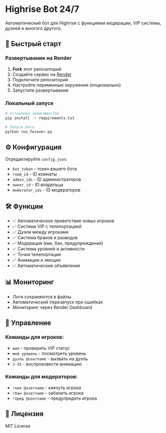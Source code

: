 # Highrise Bot 24/7

Автоматический бот для Highrise с функциями модерации, VIP системы, дуэлей и многого другого.

## 🚀 Быстрый старт

### Развертывание на Render

1. **Fork** этот репозиторий
2. Создайте сервис на [Render](https://render.com)
3. Подключите репозиторий
4. Настройте переменные окружения (опционально)
5. Запустите развертывание

### Локальный запуск

```bash
# Установка зависимостей
pip install -r requirements.txt

# Запуск бота
python run_forever.py
```

## ⚙️ Конфигурация

Отредактируйте `config.json`:
- `bot_token` - токен вашего бота
- `room_id` - ID комнаты
- `admin_ids` - ID администраторов
- `owner_id` - ID владельца
- `moderator_ids` - ID модераторов

## 🛠️ Функции

- ✅ Автоматическое приветствие новых игроков
- ✅ Система VIP с телепортацией
- ✅ Дуэли между игроками
- ✅ Система браков и разводов
- ✅ Модерация (кик, бан, предупреждения)
- ✅ Система уровней и активности
- ✅ Точки телепортации
- ✅ Анимации и эмоции
- ✅ Автоматические объявления

## 📊 Мониторинг

- Логи сохраняются в файлы
- Автоматический перезапуск при ошибках
- Мониторинг через Render Dashboard

## 🔧 Управление

### Команды для игроков:
- `вип` - проверить VIP статус
- `мой уровень` - посмотреть уровень
- `дуэль @username` - вызвать на дуэль
- `1-35` - воспроизвести анимацию

### Команды для модераторов:
- `!кик @username` - кикнуть игрока
- `!бан @username` - забанить игрока
- `!пред @username` - предупредить игрока

## 📝 Лицензия

MIT License 